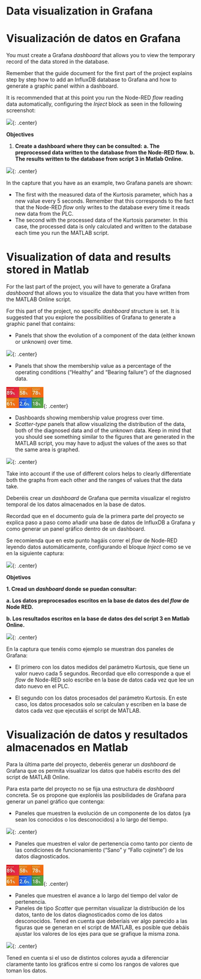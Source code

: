 <!-- multilingual suffix: en, es -->

<!-- [en] -->

# Data visualization in Grafana

<!-- [es] -->

# Visualización de datos en Grafana 

<!-- [en] -->

You must create a Grafana *dashboard* that allows you to view the temporary record of the data stored in the database.

Remember that the guide document for the first part of the project explains step by step how to add an InfluxDB database to Grafana and how to generate a graphic panel within a dashboard.

It is recommended that at this point you run the Node-RED *flow* reading data automatically, configuring the *Inject* block as seen in the following screenshot:

![](./img/2.23.png){: .center} 

**Objectives**

1. **Create a dashboard where they can be consulted:**
**a. The preprocessed data written to the database from the Node-RED flow.**
**b. The results written to the database from script 3 in Matlab Online.**

![](./img/2.24.png){: .center} 

In the capture that you have as an example, two Grafana panels are shown:

- The first with the measured data of the Kurtosis parameter, which has a new value every 5 seconds. Remember that this corresponds to the fact that the Node-RED *flow* only writes to the database every time it reads new data from the PLC.
- The second with the processed data of the Kurtosis parameter. In this case, the processed data is only calculated and written to the database each time you run the MATLAB script.

# Visualization of data and results stored in Matlab
For the last part of the project, you will have to generate a Grafana *dashboard* that allows you to visualize the data that you have written from the MATLAB Online script.

For this part of the project, no specific *dashboard* structure is set. It is suggested that you explore the possibilities of Grafana to generate a graphic panel that contains:

- Panels that show the evolution of a component of the data (either known or unknown) over time.

![](./img/3.4.png){: .center} 

- Panels that show the membership value as a percentage of the operating conditions (“Healthy” and “Bearing failure”) of the diagnosed data.

![](./img/3.5.png){: .center} 

- Dashboards showing membership value progress over time.
- *Scatter-type* panels that allow visualizing the distribution of the data, both of the diagnosed data and of the unknown data. Keep in mind that you should see something similar to the figures that are generated in the MATLAB script, you may have to adjust the values of the axes so that the same area is graphed.

![](./img/3.6.png){: .center} 

Take into account if the use of different colors helps to clearly differentiate both the graphs from each other and the ranges of values that the data take.

<!-- [es] -->

Deberéis crear un *dashboard* de Grafana que permita visualizar el registro temporal de los datos  almacenados en la base de datos. 

Recordad que en el documento guía de la primera parte del proyecto se explica paso a paso  como añadir una base de datos de InfluxDB a Grafana y como generar un panel gráfico dentro  de un dashboard. 

Se recomienda que en este punto hagáis correr el *flow* de Node-RED leyendo datos  automáticamente, configurando el bloque *Inject* como se ve en la siguiente captura: 

![](./img/2.23.png){: .center} 

**Objetivos** 

**1. Cread un *dashboard* donde se puedan consultar:** 

**a. Los datos preprocesados escritos en la base de datos des del *flow* de Node RED.** 

**b. Los resultados escritos en la base de datos des del script 3 en Matlab Online.**

![](./img/2.24.png){: .center} 

En la captura que tenéis como ejemplo se muestran dos paneles de Grafana: 

- El primero con los datos medidos del parámetro Kurtosis, que tiene un valor nuevo cada  5 segundos. Recordad que ello corresponde a que el *flow* de Node-RED solo escribe en  la base de datos cada vez que lee un dato nuevo en el PLC. 

- El segundo con los datos procesados del parámetro Kurtosis. En este caso, los datos  procesados solo se calculan y escriben en la base de datos cada vez que ejecutáis el  script de MATLAB.

# Visualización de datos y resultados almacenados en Matlab

Para la última parte del proyecto, deberéis generar un *dashboard* de Grafana que os permita visualizar los datos que habéis escrito  des del script de MATLAB Online. 

Para esta parte del proyecto no se fija una estructura de *dashboard* concreta. Se os propone que  exploréis las posibilidades de Grafana para generar un panel gráfico que contenga: 

- Paneles que muestren la evolución de un componente de los datos (ya sean los conocidos  o los desconocidos) a lo largo del tiempo. 

![](./img/3.4.png){: .center} 

- Paneles que muestren el valor de pertenencia como tanto por ciento de las condiciones de  funcionamiento (“Sano” y “Fallo cojinete”) de los datos diagnosticados. 

![](./img/3.5.png){: .center} 

- Paneles que muestren el avance a lo largo del tiempo del valor de pertenencia. 
- Paneles de tipo *Scatter* que permitan visualizar la distribución de los datos, tanto de los  datos diagnosticados como de los datos desconocidos. Tened en cuenta que deberíais ver  algo parecido a las figuras que se generan en el script de MATLAB, es posible que debáis  ajustar los valores de los ejes para que se grafique la misma zona. 

![](./img/3.6.png){: .center} 

Tened en cuenta si el uso de distintos colores ayuda a diferenciar claramente tanto los gráficos entre  si como los rangos de valores que toman los datos.